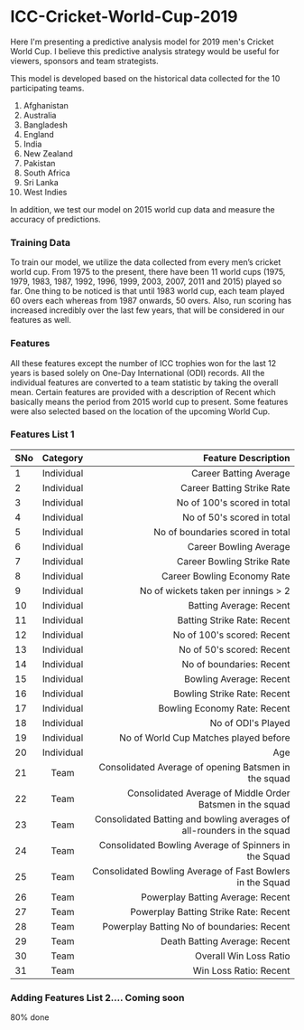 # ICC-Cricket-World-Cup-2019

Here I'm presenting a predictive analysis model for 2019 men's Cricket World Cup. I believe this predictive analysis strategy would be useful for viewers, sponsors and team strategists.

This model is developed based on the historical data collected for the 10 participating teams.

  1. Afghanistan
  2. Australia
  3. Bangladesh
  4. England
  5. India
  6. New Zealand
  7. Pakistan
  8. South Africa
  9. Sri Lanka 
  10. West Indies
  
In addition, we test our model on 2015 world cup data and measure the accuracy of predictions.


### Training Data

  To train our model, we utilize the data collected from every men’s cricket world cup. From 1975 to the present, there have been 11 world   cups (1975, 1979, 1983, 1987, 1992, 1996, 1999, 2003, 2007, 2011 and 2015) played so far. One thing to be noticed is that until 1983       world cup, each team played 60 overs each whereas from 1987 onwards, 50 overs. Also, run scoring has increased incredibly over the last     few  years, that will be considered in our features as well.
  
### Features

  All these features except the number of ICC trophies won for the last 12 years is based solely on One-Day International (ODI) records.     All the individual features are converted to a team statistic by taking the overall mean. Certain features are provided with a             description of Recent which basically means the period from 2015 world cup to present. Some features were also selected based on the       location of the upcoming World Cup. 


### Features List 1

| SNo           | Category      | Feature Description |
| ------------- |:-------------:| -----:|
|      1        |   Individual  | Career Batting Average |
|      2        |   Individual  | Career Batting Strike Rate |
|      3        |   Individual  | No of 100's scored in total |
|      4        |   Individual  | No of 50's scored in total |
|      5        |   Individual  | No of boundaries scored in total |
|      6        |   Individual  | Career Bowling Average |
|      7        |   Individual  | Career Bowling Strike Rate |
|      8        |   Individual  | Career Bowling Economy Rate |
|      9        |   Individual  | No of wickets taken per innings > 2 |
|      10       |   Individual  | Batting Average: Recent |
|      11       |   Individual  | Batting Strike Rate: Recent |
|      12       |   Individual  | No of 100's scored: Recent |
|      13       |   Individual  | No of 50's scored: Recent |
|      14       |   Individual  | No of boundaries: Recent |
|      15       |   Individual  | Bowling Average: Recent |
|      16       |   Individual  | Bowling Strike Rate: Recent |
|      17       |   Individual  | Bowling Economy Rate: Recent |
|      18       |   Individual  | No of ODI's Played |
|      19       |   Individual  | No of World Cup Matches played before |
|      20       |   Individual  | Age |
|      21       |   Team        | Consolidated Average of opening Batsmen in the squad |
|      22       |   Team        | Consolidated Average of Middle Order Batsmen in the squad |
|      23       |   Team        | Consolidated Batting and bowling averages of all-rounders in the squad |
|      24       |   Team        | Consolidated Bowling Average of Spinners in the Squad |
|      25       |   Team        | Consolidated Bowling Average of Fast Bowlers in the Squad |
|      26       |   Team        | Powerplay Batting Average: Recent |
|      27       |   Team        | Powerplay Batting Strike Rate: Recent |
|      28       |   Team        | Powerplay Batting No of boundaries: Recent |
|      29       |   Team        | Death Batting Average: Recent |
|      30       |   Team        | Overall Win Loss Ratio |
|      31       |   Team        | Win Loss Ratio: Recent |


### Adding Features List 2.... Coming soon

80% done

